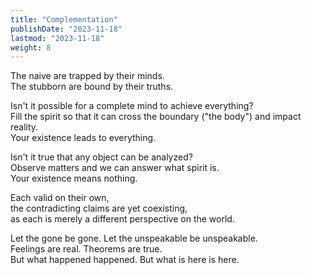 ```yaml
---
title: "Complementation"
publishDate: "2023-11-18"
lastmod: "2023-11-18"
weight: 8
---
```


The naive are trapped by their minds.<br/>
The stubborn are bound by their truths.<br/>

Isn't it possible for a complete mind to achieve everything?<br/>
Fill the spirit so that it can cross the boundary ("the body") and impact reality.<br/>
Your existence leads to everything.<br/>

Isn't it true that any object can be analyzed?<br/>
Observe matters and we can answer what spirit is.<br/>
Your existence means nothing.<br/>

Each valid on their own,<br/>
the contradicting claims are yet coexisting,<br/>
as each is merely a different perspective on the world.<br/>

Let the gone be gone. Let the unspeakable be unspeakable.<br/>
Feelings are real. Theorems are true.<br/>
But what happened happened. But what is here is here.<br/>

